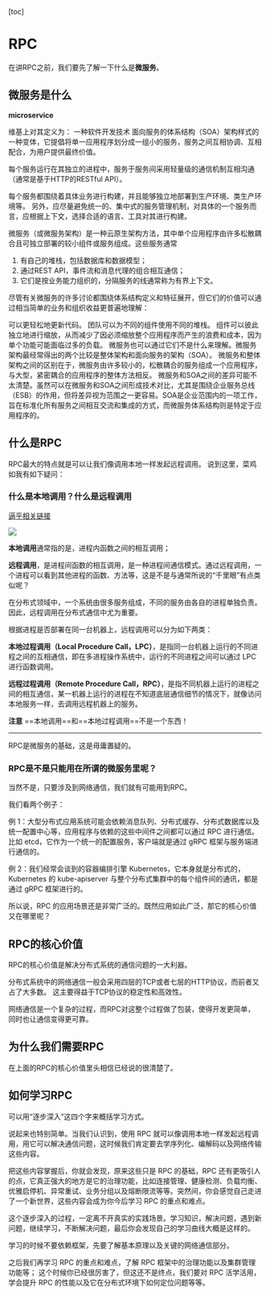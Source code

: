 [toc]

# RPC

在讲RPC之前，我们要先了解一下什么是**微服务**。

## 微服务是什么

**microservice**

维基上对其定义为：
一种软件开发技术
面向服务的体系结构（SOA）架构样式的一种变体，它提倡将单一应用程序划分成一组小的服务，服务之间互相协调、互相配合，为用户提供最终价值。

每个服务运行在其独立的进程中，服务于服务间采用轻量级的通信机制互相沟通（通常是基于HTTP的RESTful API）。

每个服务都围绕着具体业务进行构建，并且能够独立地部署到生产环境、类生产环境等。
另外，应尽量避免统一的、集中式的服务管理机制，对具体的一个服务而言，应根据上下文，选择合适的语言、工具对其进行构建。

微服务（或微服务架构）是一种云原生架构方法，其中单个应用程序由许多松散耦合且可独立部署的较小组件或服务组成。这些服务通常

1. 有自己的堆栈，包括数据库和数据模型；
2. 通过REST API，事件流和消息代理的组合相互通信；
3. 它们是按业务能力组织的，分隔服务的线通常称为有界上下文。

尽管有关微服务的许多讨论都围绕体系结构定义和特征展开，但它们的价值可以通过相当简单的业务和组织收益更普遍地理解：

可以更轻松地更新代码。
团队可以为不同的组件使用不同的堆栈。
组件可以彼此独立地进行缩放，从而减少了因必须缩放整个应用程序而产生的浪费和成本，因为单个功能可能面临过多的负载。
微服务也可以通过它们不是什么来理解。微服务架构最经常得出的两个比较是整体架构和面向服务的架构（SOA）。
微服务和整体架构之间的区别在于，微服务由许多较小的，松散耦合的服务组成一个应用程序，与大型，紧密耦合的应用程序的整体方法相反。
微服务和SOA之间的差异可能不太清楚。虽然可以在微服务和SOA之间形成技术对比，尤其是围绕企业服务总线（ESB）的作用，但将差异视为范围之一更容易。SOA是企业范围内的一项工作，旨在标准化所有服务之间相互交流和集成的方式，而微服务体系结构则是特定于应用程序的。

## 什么是RPC

RPC最大的特点就是可以让我们像调用本地一样发起远程调用。
说到这里，菜鸡如我有如下疑问：

### 什么是本地调用？什么是远程调用

[逼乎相关链接](https://zhuanlan.zhihu.com/p/351203018)

![](https://pic2.zhimg.com/80/v2-6fca7e8bcb537dd1bcc26ceb399fa731_720w.jpg)

**本地调用**通常指的是，进程内函数之间的相互调用；

**远程调用**，是进程间函数的相互调用，是一种进程间通信模式。通过远程调用，一个进程可以看到其他进程的函数、方法等，这是不是与通常所说的“千里眼”有点类似呢？

在分布式领域中，一个系统由很多服务组成，不同的服务由各自的进程单独负责。因此，远程调用在分布式通信中尤为重要。

根据进程是否部署在同一台机器上，远程调用可以分为如下两类：

**本地过程调用（Local Procedure Call，LPC）**，是指同一台机器上运行的不同进程之间的互相通信，即在多进程操作系统中，运行的不同进程之间可以通过 LPC 进行函数调用。

**远程过程调用（Remote Procedure Call，RPC）**，是指不同机器上运行的进程之间的相互通信，某一机器上运行的进程在不知道底层通信细节的情况下，就像访问本地服务一样，去调用远程机器上的服务。

**注意**
==本地调用==和==本地过程调用==不是一个东西！

----

RPC是微服务的基础，这是毋庸置疑的。

### RPC是不是只能用在所谓的微服务里呢？

当然不是，只要涉及到网络通信，我们就有可能用到RPC。

我们看两个例子：

例 1：大型分布式应用系统可能会依赖消息队列、分布式缓存、分布式数据库以及统一配置中心等，应用程序与依赖的这些中间件之间都可以通过 RPC 进行通信。比如 etcd，它作为一个统一的配置服务，客户端就是通过 gRPC 框架与服务端进行通信的。

例 2：我们经常会谈到的容器编排引擎 Kubernetes，它本身就是分布式的，Kubernetes 的 kube-apiserver 与整个分布式集群中的每个组件间的通讯，都是通过 gRPC 框架进行的。

所以说，RPC 的应用场景还是非常广泛的。既然应用如此广泛，那它的核心价值又在哪里呢？

## RPC的核心价值

RPC的核心价值是解决分布式系统的通信问题的一大利器。

分布式系统中的网络通信一般会采用四层的TCP或者七层的HTTP协议，而前者又占了大多数。
这主要得益于TCP协议的稳定性和高效性。

网络通信是一个复杂的过程，而RPC对这整个过程做了包装，使得开发更简单，同时也让通信变得更可靠。

## 为什么我们需要RPC

在上面的RPC的核心价值里头相信已经说的很清楚了。

## 如何学习RPC

可以用“逐步深入”这四个字来概括学习方式。

说起来也特别简单。当我们认识到，使用 RPC 就可以像调用本地一样发起远程调用，用它可以解决通信问题，这时候我们肯定要去学序列化、编解码以及网络传输这些内容。

把这些内容掌握后，你就会发现，原来这些只是 RPC 的基础，RPC 还有更吸引人的点，它真正强大的地方是它的治理功能，比如连接管理、健康检测、负载均衡、优雅启停机、异常重试、业务分组以及熔断限流等等。突然间，你会感觉自己走进了一个新世界，这些内容会成为你今后学习 RPC 的重点和难点。

这个逐步深入的过程，一定离不开真实的实践场景。学习知识，解决问题，遇到新问题，继续学习，不断解决问题，最后你会发现自己的学习曲线大概是这样的。

学习的时候不要依赖框架，先要了解基本原理以及关键的网络通信部分。

之后我们再学习 RPC 的重点和难点，了解 RPC 框架中的治理功能以及集群管理功能等；
这个时候你已经很厉害了，但这还不是终点，我们要对 RPC 活学活用，学会提升 RPC 的性能以及它在分布式环境下如何定位问题等等。

